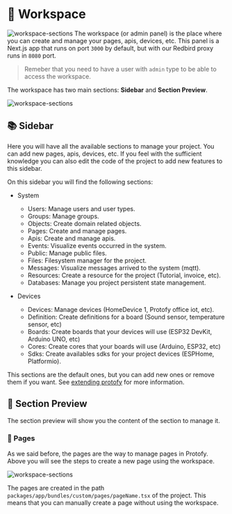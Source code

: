 # 💼 Workspace
![workspace-sections](https://raw.githubusercontent.com/Protofy-xyz/Protofy/assets/events/events-1.png)
The workspace (or admin panel) is the place where you can create and manage your pages, apis, devices, etc. This panel is a Next.js app that runs on port `3000` by default, but with our Redbird proxy runs in `8080` port.

> Remeber that you need to have a user with `admin` type to be able to access the workspace.

The workspace has two main sections: **Sidebar** and **Section Preview**.

![workspace-sections](https://raw.githubusercontent.com/Protofy-xyz/Protofy/assets/workspace/sections.png)

## 📚 Sidebar
Here you will have all the available sections to manage your project. You can add new pages, apis, devices, etc. If you feel with the sufficient knowledge you can also edit the code of the project to add new features to this sidebar. 

On this sidebar you will find the following sections:

- System
  - Users: Manage users and user types.
  - Groups: Manage groups.
  - Objects: Create domain related objects.
  - Pages: Create and manage pages.
  - Apis: Create and manage apis.
  - Events: Visualize events occurred in the system.
  - Public: Manage public files.
  - Files: Filesystem manager for the project.
  - Messages: Visualize messages arrived to the system (mqtt).
  - Resources: Create a resource for the project (Tutorial, invoice, etc).
  - Databases: Manage you project persistent state management. 

- Devices
  - Devices: Manage devices (HomeDevice 1, Protofy office iot, etc).
  - Definition: Create definitions for a board (Sound sensor, temperature sensor, etc)
  - Boards: Create boards that your devices will use (ESP32 DevKit, Arduino UNO, etc)
  - Cores: Create cores that your boards will use (Arduino, ESP32, etc)
  - Sdks: Create availables sdks for your project devices (ESPHome, Platformio). 

This sections are the default ones, but you can add new ones or remove them if you want. See [extending protofy](/docs/extending-protofy.md) for more information.

## 📱 Section Preview
The section preview will show you the content of the section to manage it.

### 📄 Pages
As we said before, the pages are the way to manage pages in Protofy. Above you will see the steps to create a new page using the workspace. 

![workspace-sections](https://raw.githubusercontent.com/Protofy-xyz/Protofy/assets/pages/create-page.gif)

The pages are created in the path `packages/app/bundles/custom/pages/pageName.tsx` of the project. This means that you can manually create a page without using the workspace. 